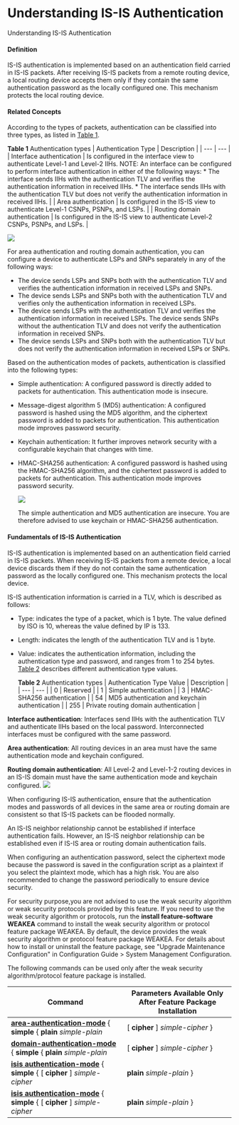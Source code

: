 Understanding IS-IS Authentication
==================================

Understanding IS-IS Authentication

#### Definition

IS-IS authentication is implemented based on an authentication field carried in IS-IS packets. After receiving IS-IS packets from a remote routing device, a local routing device accepts them only if they contain the same authentication password as the locally configured one. This mechanism protects the local routing device.


#### Related Concepts

According to the types of packets, authentication can be classified into three types, as listed in [Table 1](#EN-US_CONCEPT_0000001130624322__table2685515181819).

**Table 1** Authentication types
| Authentication Type | Description |
| --- | --- |
| Interface authentication | Is configured in the interface view to authenticate Level-1 and Level-2 IIHs.  NOTE:  An interface can be configured to perform interface authentication in either of the following ways:   * The interface sends IIHs with the authentication TLV and verifies the authentication information in received IIHs. * The interface sends IIHs with the authentication TLV but does not verify the authentication information in received IIHs. |
| Area authentication | Is configured in the IS-IS view to authenticate Level-1 CSNPs, PSNPs, and LSPs. |
| Routing domain authentication | Is configured in the IS-IS view to authenticate Level-2 CSNPs, PSNPs, and LSPs. |


![](public_sys-resources/note_3.0-en-us.png) 

For area authentication and routing domain authentication, you can configure a device to authenticate LSPs and SNPs separately in any of the following ways:

* The device sends LSPs and SNPs both with the authentication TLV and verifies the authentication information in received LSPs and SNPs.
* The device sends LSPs and SNPs both with the authentication TLV and verifies only the authentication information in received LSPs.
* The device sends LSPs with the authentication TLV and verifies the authentication information in received LSPs. The device sends SNPs without the authentication TLV and does not verify the authentication information in received SNPs.
* The device sends LSPs and SNPs both with the authentication TLV but does not verify the authentication information in received LSPs or SNPs.

Based on the authentication modes of packets, authentication is classified into the following types:

* Simple authentication: A configured password is directly added to packets for authentication. This authentication mode is insecure.
* Message-digest algorithm 5 (MD5) authentication: A configured password is hashed using the MD5 algorithm, and the ciphertext password is added to packets for authentication. This authentication mode improves password security.
* Keychain authentication: It further improves network security with a configurable keychain that changes with time.
* HMAC-SHA256 authentication: A configured password is hashed using the HMAC-SHA256 algorithm, and the ciphertext password is added to packets for authentication. This authentication mode improves password security.
  
  ![](public_sys-resources/note_3.0-en-us.png) 
  
  The simple authentication and MD5 authentication are insecure. You are therefore advised to use keychain or HMAC-SHA256 authentication.

#### Fundamentals of IS-IS Authentication

IS-IS authentication is implemented based on an authentication field carried in IS-IS packets. When receiving IS-IS packets from a remote device, a local device discards them if they do not contain the same authentication password as the locally configured one. This mechanism protects the local device.

IS-IS authentication information is carried in a TLV, which is described as follows:

* Type: indicates the type of a packet, which is 1 byte. The value defined by ISO is 10, whereas the value defined by IP is 133.
* Length: indicates the length of the authentication TLV and is 1 byte.
* Value: indicates the authentication information, including the authentication type and password, and ranges from 1 to 254 bytes. [Table 2](#EN-US_CONCEPT_0000001130624322__table57921951504) describes different authentication type values.
  
  **Table 2** Authentication types
  | Authentication Type Value | Description |
  | --- | --- |
  | 0 | Reserved |
  | 1 | Simple authentication |
  | 3 | HMAC-SHA256 authentication |
  | 54 | MD5 authentication and keychain authentication |
  | 255 | Private routing domain authentication |

**Interface authentication**: Interfaces send IIHs with the authentication TLV and authenticate IIHs based on the local password. Interconnected interfaces must be configured with the same password.

**Area authentication**: All routing devices in an area must have the same authentication mode and keychain configured.

**Routing domain authentication**: All Level-2 and Level-1-2 routing devices in an IS-IS domain must have the same authentication mode and keychain configured. ![](public_sys-resources/note_3.0-en-us.png) 

When configuring IS-IS authentication, ensure that the authentication modes and passwords of all devices in the same area or routing domain are consistent so that IS-IS packets can be flooded normally.

An IS-IS neighbor relationship cannot be established if interface authentication fails. However, an IS-IS neighbor relationship can be established even if IS-IS area or routing domain authentication fails.

When configuring an authentication password, select the ciphertext mode because the password is saved in the configuration script as a plaintext if you select the plaintext mode, which has a high risk. You are also recommended to change the password periodically to ensure device security.




For security purpose,you are not advised to use the weak security algorithm or weak security protocols provided by this feature. If you need to use the weak security algorithm or protocols, run the **install feature-software WEAKEA** command to install the weak security algorithm or protocol feature package WEAKEA. By default, the device provides the weak security algorithm or protocol feature package WEAKEA. For details about how to install or uninstall the feature package, see "Upgrade Maintenance Configuration" in Configuration Guide > System Management Configuration.

The following commands can be used only after the weak security algorithm/protocol feature package is installed.

| Command | Parameters Available Only After Feature Package Installation |
| --- | --- |
| [**area-authentication-mode**](cmdqueryname=area-authentication-mode) { **simple** { **plain** *simple-plain* | [ **cipher** ] *simple-cipher* } | **md5** { **plain** *plain* | [ **cipher** ] *cipher* } } [ **ip** | **osi** ] [ [ **snp-packet** { **send-only** | **authentication-avoid** } ] | **all-send-only** ] | **md5** |
| [**domain-authentication-mode**](cmdqueryname=domain-authentication-mode) { **simple** { **plain** *simple-plain* | [ **cipher** ] *simple-cipher* } | **md5** { **plain** *plain* | [ **cipher** ] *cipher* } } [ **ip** | **osi** ] [ [ **snp-packet** { **send-only** | **authentication-avoid** } ] | **all-send-only** ] | **md5** |
| [**isis authentication-mode**](cmdqueryname=isis+authentication-mode) { **simple** { [ **cipher** ] *simple-cipher* | **plain** *simple-plain* } | **md5** { [ **cipher** ] *cipher* | **plain** *plain* } } [ **ip** | **osi** ] [ **send-only** ] | **md5** |
| [**isis authentication-mode**](cmdqueryname=isis+authentication-mode) { **simple** { [ **cipher** ] *simple-cipher* | **plain** *simple-plain* } | **md5** { [ **cipher** ] *cipher* | **plain** *plain* } } [ **level-1** | **level-2** ] [ **ip** | **osi** ] [ **send-only** ] | **md5** |